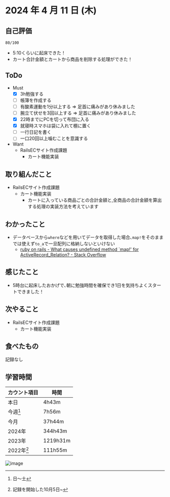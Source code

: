 # 2024 年 4 月 11 日 (木)

## 自己評価
```
80/100
```
- 5:10くらいに起床できた！
- カート合計金額とカートから商品を削除する処理ができた！

## ToDo
- Must
  - [x] 3h勉強する
  - [ ] 帳簿を作成する
  - [ ] 有酸素運動を1分以上する => 足首に痛みがあり休みました
  - [ ] 腕立て伏せを3回以上する => 足首に痛みがあり休みました
  - [x] 22時までにPCを切って布団に入る
  - [x] 就寝時スマホは袋に入れて棚に置く
  - [ ] 一行日記を書く
  - [ ] 一口20回以上噛むことを意識する
- Want
  - RailsECサイト作成課題
    - カート機能実装

## 取り組んだこと
- RailsECサイト作成課題
  - カート機能実装
    - カートに入っている商品ごとの合計金額と,全商品の合計金額を算出する処理の実装方法を考えています

## わかったこと
- データベースから`where`などを用いてデータを取得した場合､`map!`をそのままでは使えず`to_a`で一旦配列に格納しないといけない
  - [ruby on rails - What causes undefined method `map!' for ActiveRecord_Relation? - Stack Overflow](https://stackoverflow.com/questions/33346492/what-causes-undefined-method-map-for-activerecord-relation)

## 感じたこと
- 5時台に起床したおかげで､朝に勉強時間を確保でき1日を気持ちよくスタートできました！

## 次やること
- RailsECサイト作成課題
  - カート機能実装

## 食べたもの
記録なし

## 学習時間
|カウント項目|時間|
|----|----|
|本日|4h43m|
|今週[^1]|7h56m|
|今月|37h44m|
|2024年|344h43m|
|2023年|1219h31m|
|2022年[^2]|111h55m|

[^1]: 日〜土
[^2]: 記録を開始した10月5日~

![image](https://github.com/nil-ramuda/daily_report/assets/94735931/e3035eb8-caa2-4adf-b351-56873aeaeef0)
